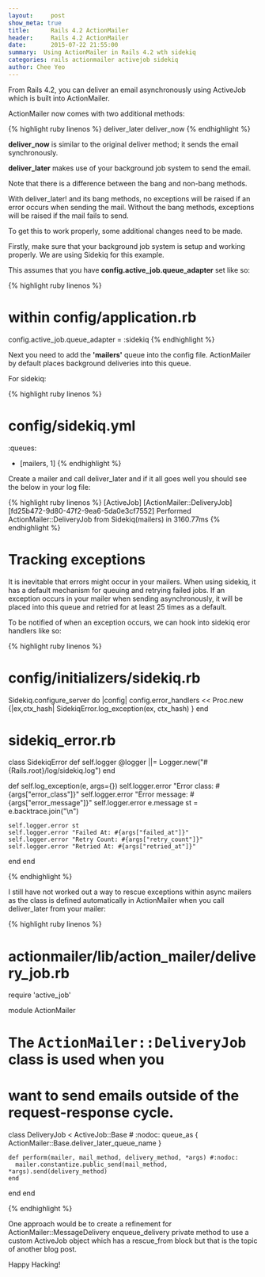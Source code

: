 ```yaml
---
layout:     post
show_meta: true
title:      Rails 4.2 ActionMailer
header:     Rails 4.2 ActionMailer
date:       2015-07-22 21:55:00
summary:  Using ActionMailer in Rails 4.2 wth sidekiq
categories: rails actionmailer activejob sidekiq
author: Chee Yeo
---
```


From Rails 4.2, you can deliver an email asynchronously using ActiveJob which is built into ActionMailer.

ActionMailer now comes with two additional methods:

{% highlight ruby linenos %}
deliver_later
deliver_now
{% endhighlight %}

__deliver_now__ is similar to the original deliver method; it sends the email synchronously.

__deliver_later__ makes use of your background job system to send the email.


Note that there is a difference between the bang and non-bang methods.

With deliver_later! and its bang methods, no exceptions will be raised if an error occurs when sending the mail. Without the bang methods, exceptions will be raised if the mail fails to send.

To get this to work properly, some additional changes need to be made.

Firstly, make sure that your background job system is setup and working properly. We are using Sidekiq for this example.

This assumes that you have __config.active_job.queue_adapter__ set like so:

{% highlight ruby linenos %}
# within config/application.rb

config.active_job.queue_adapter = :sidekiq
{% endhighlight %}

Next you need to add the __'mailers'__ queue into the config file. ActionMailer by default places background deliveries into this queue.

For sidekiq:

{% highlight ruby linenos %}
# config/sidekiq.yml

:queues:
  - [mailers, 1]
{% endhighlight %}

Create a mailer and call deliver_later and if it all goes well you should see the below in your log file:

{% highlight ruby linenos %}
[ActiveJob] [ActionMailer::DeliveryJob] [fd25b472-9d80-47f2-9ea6-5da0e3cf7552] Performed ActionMailer::DeliveryJob from Sidekiq(mailers) in 3160.77ms
{% endhighlight %}

# Tracking exceptions

It is inevitable that errors might occur in your mailers. When using sidekiq, it has a default mechanism for queuing and retrying failed jobs. If an exception occurs in your mailer when sending asynchronously, it will be placed into this queue and retried for at least 25 times as a default.

To be notified of when an exception occurs, we can hook into sidekiq eror handlers like so:

{% highlight ruby linenos %}

# config/initializers/sidekiq.rb
Sidekiq.configure_server do |config|
  config.error_handlers << Proc.new {|ex,ctx_hash|
    SidekiqError.log_exception(ex, ctx_hash)
  }
end

# sidekiq_error.rb

class SidekiqError
  def self.logger
    @logger ||= Logger.new("#{Rails.root}/log/sidekiq.log")
  end

  def self.log_exception(e, args={})
    self.logger.error "Error class: #{args["error_class"]}"
    self.logger.error "Error message: #{args["error_message"]}"
    self.logger.error e.message
    st = e.backtrace.join("\n")

    self.logger.error st
    self.logger.error "Failed At: #{args["failed_at"]}"
    self.logger.error "Retry Count: #{args["retry_count"]}"
    self.logger.error "Retried At: #{args["retried_at"]}"
  end
end

{% endhighlight %}

I still have not worked out a way to rescue exceptions within async mailers as the class is defined automatically in ActionMailer when you call deliver_later from your mailer:

{% highlight ruby linenos %}
# actionmailer/lib/action_mailer/delivery_job.rb

require 'active_job'

module ActionMailer
  # The <tt>ActionMailer::DeliveryJob</tt> class is used when you
  # want to send emails outside of the request-response cycle.
  class DeliveryJob < ActiveJob::Base # :nodoc:
    queue_as { ActionMailer::Base.deliver_later_queue_name }

    def perform(mailer, mail_method, delivery_method, *args) #:nodoc:
      mailer.constantize.public_send(mail_method, *args).send(delivery_method)
    end
  end
end

{% endhighlight %}

One approach would be to create a refinement for ActionMailer::MessageDelivery enqueue_delivery private method to use a custom ActiveJob object which has a rescue_from block but that is the topic of another blog post.

Happy Hacking!
